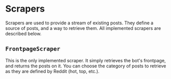 # Scrapers

Scrapers are used to provide a stream of existing posts.
They define a source of posts, and a way to retrieve them.
All implemented scrapers are described below.

## `FrontpageScraper`

This is the only implemented scraper.
It simply retrieves the bot's frontpage, and returns the posts on it.
You can choose the category of posts to retrieve
as they are defined by Reddit (hot, top, etc.).
